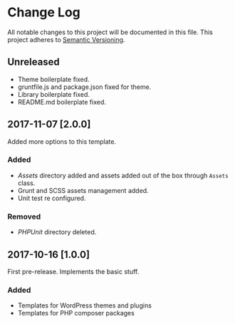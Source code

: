 # Change Log
All notable changes to this project will be documented in this file.
This project adheres to [Semantic Versioning](http://semver.org/).

## Unreleased
 * Theme boilerplate fixed.
 * gruntfile.js and package.json fixed for theme.
 * Library boilerplate fixed.
 * README.md boilerplate fixed.

## 2017-11-07 [2.0.0]
Added more options to this template.

### Added
 * *Assets* directory added and assets added out of the box through `Assets` class.
 * Grunt and SCSS assets management added.
 * Unit test re configured.

### Removed
 * *PHPUnit* directory deleted.

## 2017-10-16 [1.0.0]
First pre-release. Implements the basic stuff.

### Added
 * Templates for WordPress themes and plugins
 * Templates for PHP composer packages
